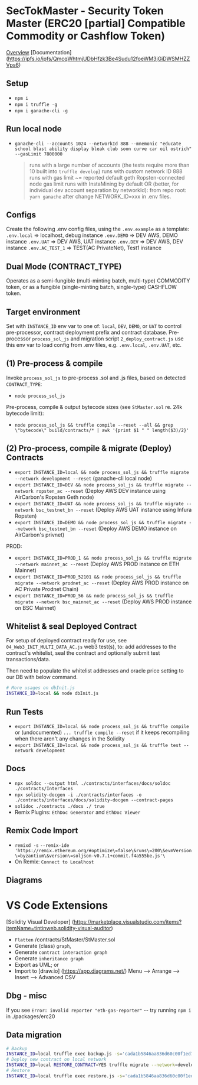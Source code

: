 # SecTokMaster - Security Token Master (ERC20 [partial] Compatible Commodity or Cashflow Token)

[Overview](./contracts/Interfaces/docs/OVERVIEW__STM.md)
[Documentation] (https://ipfs.io/ipfs/QmcqWhtmjUDbHfzk3Be4Sudu12foeWM3jGiDWSMHZZVps6)

## Setup

- `npm i`
- `npm i truffle -g`
- `npm i ganache-cli -g`

## Run local node

- `ganache-cli --accounts 1024 --networkId 888 --mnemonic "educate school blast ability display bleak club soon curve car oil ostrich" --gasLimit 7800000`
  > runs with a large number of accounts (the tests require more than 10 built into `truffle develop`)
  > runs with custom network ID 888
  > runs with gas limit ~= reported default geth Ropsten-connected node gas limit
  > runs with InstaMining by default
  > OR (better, for individual dev account separation by networkId): from repo root: `yarn ganache` after change NETWORK_ID=xxx in .env files.

## Configs

Create the following .env config files, using the `.env.example` as a template:
`.env.local` => localhost, debug instance
`.env.DEMO` => DEV AWS, DEMO instance
`.env.UAT` => DEV AWS, UAT instance
`.env.DEV` => DEV AWS, DEV instance
`.env.AC_TEST_1` => TEST(AC PrivateNet), Test1 instance

## Dual Mode (CONTRACT_TYPE)

Operates as a semi-fungible (multi-minting batch, multi-type) COMMODITY token, or as a fungible (single-minting batch, single-type) CASHFLOW token.

## Target environment

Set with `INSTANCE_ID` env var to one of: `local`, `DEV`, `DEMO`, or `UAT` to control pre-processor, contract deployment prefix and contract database.
Pre-processor `process_sol_js` and migration script `2_deploy_contract.js` use this env var to load config from .env files, e.g. `.env.local`, `.env.UAT`, etc.

## (1) Pre-process & compile

Invoke `process_sol_js` to pre-process .sol and .js files, based on detected `CONTRACT_TYPE`:

- `node process_sol_js`

Pre-process, compile & output bytecode sizes (see `StMaster.sol` re. 24k bytecode limit):

- `node process_sol_js && truffle compile --reset --all && grep \"bytecode\" build/contracts/* | awk '{print $1 " " length($3)/2}'`

## (2) Pro-process, compile & migrate (Deploy) Contracts

- `export INSTANCE_ID=local && node process_sol_js && truffle migrate --network development --reset` (ganache-cli local node)
- `export INSTANCE_ID=DEV && node process_sol_js && truffle migrate --network ropsten_ac --reset` (Deploy AWS DEV instance using AirCarbon's Ropsten Geth node)
- `export INSTANCE_ID=UAT && node process_sol_js && truffle migrate --network bsc_testnet_bn --reset` (Deploy AWS UAT instance using Infura Ropsten)
- `export INSTANCE_ID=DEMO && node process_sol_js && truffle migrate --network bsc_testnet_bn --reset` (Deploy AWS DEMO instance on AirCarbon's privnet)

PROD:

- `export INSTANCE_ID=PROD_1 && node process_sol_js && truffle migrate --network mainnet_ac --reset` (Deploy AWS PROD instance on ETH Mainnet)
- `export INSTANCE_ID=PROD_52101 && node process_sol_js && truffle migrate --network prodnet_ac --reset` (Deploy AWS PROD instance on AC Private Prodnet Chain)
- `export INSTANCE_ID=PROD_56 && node process_sol_js && truffle migrate --network bsc_mainnet_ac --reset` (Deploy AWS PROD instance on BSC Mainnet)

## Whitelist & seal Deployed Contract

For setup of deployed contract ready for use, see `04_Web3_INIT_MULTI_DATA_AC.js` web3 test(s), to: add addresses to the contract's whitelist, seal the contract and optionally submit test transactions/data.

Then need to populate the whitelist addresses and oracle price setting to our DB with below command.

```sh
# More usages on dbInit.js
INSTANCE_ID=local && node dbInit.js
```

## Run Tests

- `export INSTANCE_ID=local && node process_sol_js && truffle compile` or (undocumented) `... truffle compile --reset` if it keeps recompiling when there aren't any changes in the Solidity
- `export INSTANCE_ID=local && node process_sol_js && truffle test --network development`

## Docs

- `npx soldoc --output html ./contracts/interfaces/docs/soldoc ./contracts/Interfaces`
- `npx solidity-docgen -i ./contracts/interfaces -o ./contracts/interfaces/docs/solidity-docgen --contract-pages`
- `solidoc ./contracts ./docs ./ true`
- Remix Plugins: `EthDoc Generator` and `EthDoc Viewer`

## Remix Code Import

- `remixd -s` <AbsolutePathToSmartContractFolder> `--remix-ide 'https://remix.ethereum.org/#optimize\=false\&runs\=200\&evmVersion\=byzantium\&version\=soljson-v0.7.1+commit.f4a555be.js'\`
- On Remix: `Connect to Localhost`

## Diagrams

# VS Code Extensions

[Solidity Visual Developer] (https://marketplace.visualstudio.com/items?itemName=tintinweb.solidity-visual-auditor)

- `Flatten` /contracts/StMaster/StMaster.sol
- Generate (class) `graph`,
- Generate `contract interaction graph`
- Generate `inheritance graph`
- Export as UML; or
- Import to [draw.io] (https://app.diagrams.net/) Menu --> Arrange --> Insert --> Advanced CSV

## Dbg - misc

If you see `Error: invalid reporter "eth-gas-reporter"` -- try running `npm i` in ./packages/erc20

## Data migration

```sh
# Backup
INSTANCE_ID=local truffle exec backup.js -s='cada1b5846aa836d60c00f1ed77d04401c9e421e' --network=bsc_testnet_bn
# Deploy new contract on local network
INSTANCE_ID=local RESTORE_CONTRACT=YES truffle migrate --network=development
# Restore
INSTANCE_ID=local truffle exec restore.js -s='cada1b5846aa836d60c00f1ed77d04401c9e421e' -t='b5079d7b05Da69cC5418B92e54f86c9cB71D51aD' --network=development
```
